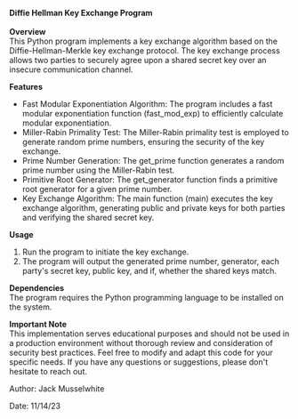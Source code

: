 **Diffie Hellman Key Exchange Program**
<br/>
<br/>
**Overview**
<br/>
This Python program implements a key exchange algorithm based on the Diffie-Hellman-Merkle key exchange protocol. The key exchange process allows two parties to securely agree upon a shared secret key over an insecure communication channel.

**Features**
<br/>
- Fast Modular Exponentiation Algorithm: The program includes a fast modular exponentiation function (fast_mod_exp) to efficiently calculate modular exponentiation.
- Miller-Rabin Primality Test: The Miller-Rabin primality test is employed to generate random prime numbers, ensuring the security of the key exchange.
- Prime Number Generation: The get_prime function generates a random prime number using the Miller-Rabin test.
- Primitive Root Generator: The get_generator function finds a primitive root generator for a given prime number.
- Key Exchange Algorithm: The main function (main) executes the key exchange algorithm, generating public and private keys for both parties and verifying the shared secret key.

**Usage**
<br/>
1. Run the program to initiate the key exchange.
2. The program will output the generated prime number, generator, each party's secret key, public key, and if, whether the shared keys match.

**Dependencies**
<br/>
The program requires the Python programming language to be installed on the system.

**Important Note**
<br/>
This implementation serves educational purposes and should not be used in a production environment without thorough review and consideration of security best practices.
Feel free to modify and adapt this code for your specific needs. If you have any questions or suggestions, please don't hesitate to reach out.

Author: Jack Musselwhite

Date: 11/14/23
